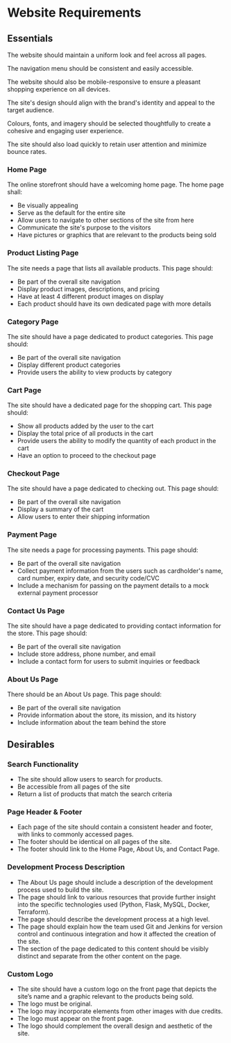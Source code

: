 # Website Requirements

## Essentials

The website should maintain a uniform look and feel across all pages.

The navigation menu should be consistent and easily accessible.

The website should also be mobile-responsive to ensure a pleasant shopping experience on all devices.

The site's design should align with the brand's identity and appeal to the target audience.

Colours, fonts, and imagery should be selected thoughtfully to create a cohesive and engaging user experience.

The site should also load quickly to retain user attention and minimize bounce rates.

### Home Page

The online storefront should have a welcoming home page.
The home page shall:

- Be visually appealing
- Serve as the default for the entire site
- Allow users to navigate to other sections of the site from here
- Communicate the site's purpose to the visitors
- Have pictures or graphics that are relevant to the products being sold

### Product Listing Page

The site needs a page that lists all available products.
This page should:

- Be part of the overall site navigation
- Display product images, descriptions, and pricing
- Have at least 4 different product images on display
- Each product should have its own dedicated page with more details

### Category Page

The site should have a page dedicated to product categories.
This page should:

- Be part of the overall site navigation
- Display different product categories
- Provide users the ability to view products by category

### Cart Page

The site should have a dedicated page for the shopping cart.
This page should:

- Show all products added by the user to the cart
- Display the total price of all products in the cart
- Provide users the ability to modify the quantity of each product in the cart
- Have an option to proceed to the checkout page

### Checkout Page

The site should have a page dedicated to checking out.
This page should:

- Be part of the overall site navigation
- Display a summary of the cart
- Allow users to enter their shipping information

### Payment Page

The site needs a page for processing payments.
This page should:

- Be part of the overall site navigation
- Collect payment information from the users such as cardholder's name, card number, expiry date, and security code/CVC
- Include a mechanism for passing on the payment details to a mock external payment processor

### Contact Us Page

The site should have a page dedicated to providing contact information for the store.
This page should:

- Be part of the overall site navigation
- Include store address, phone number, and email
- Include a contact form for users to submit inquiries or feedback

### About Us Page

There should be an About Us page.
This page should:

- Be part of the overall site navigation
- Provide information about the store, its mission, and its history
- Include information about the team behind the store

## Desirables

### Search Functionality

- The site should allow users to search for products.
- Be accessible from all pages of the site
- Return a list of products that match the search criteria

### Page Header & Footer

- Each page of the site should contain a consistent header and footer, with links to commonly accessed pages.
- The footer should be identical on all pages of the site.
- The footer should link to the Home Page, About Us, and Contact Page.

### Development Process Description

- The About Us page should include a description of the development process used to build the site.
- The page should link to various resources that provide further insight into the specific technologies used (Python, Flask, MySQL, Docker, Terraform).
- The page should describe the development process at a high level.
- The page should explain how the team used Git and Jenkins for version control and continuous integration and how it affected the creation of the site.
- The section of the page dedicated to this content should be visibly distinct and separate from the other content on the page.

### Custom Logo

- The site should have a custom logo on the front page that depicts the site’s name and a graphic relevant to the products being sold.
- The logo must be original.
- The logo may incorporate elements from other images with due credits.
- The logo must appear on the front page.
- The logo should complement the overall design and aesthetic of the site.

